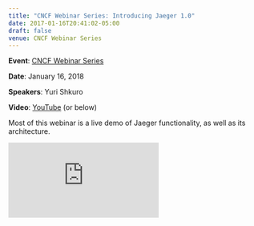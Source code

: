 ```yaml
---
title: "CNCF Webinar Series: Introducing Jaeger 1.0"
date: 2017-01-16T20:41:02-05:00
draft: false
venue: CNCF Webinar Series
---
```


**Event**: [CNCF Webinar Series](https://www.cncf.io/event/cncf-webinar-series-introducing-jaeger-1-0/)

**Date**: January 16, 2018

**Speakers**: Yuri Shkuro

**Video**: [YouTube](https://youtu.be/qT_1MI58tLk) (or below)

Most of this webinar is a live demo of Jaeger functionality, as well as its architecture.

<div class="video-container">
<iframe src="https://www.youtube.com/embed/qT_1MI58tLk" frameborder="0" allow="accelerometer; autoplay; encrypted-media; gyroscope; picture-in-picture" allowfullscreen></iframe>
</div>
